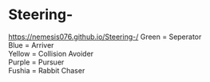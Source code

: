 # Steering-
https://nemesis076.github.io/Steering-/ 
Green = Seperator  
Blue = Arriver    
Yellow = Collision Avoider  
Purple = Pursuer  
Fushia = Rabbit Chaser  
